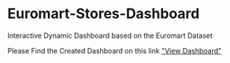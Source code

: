 # Euromart-Stores-Dashboard
Interactive Dynamic Dashboard based on the Euromart Dataset

Please Find the Created Dashboard on this link <a href="https://lookerstudio.google.com/reporting/148f972f-6373-4032-9088-88f5e5623890">"View Dashboard"</a>
